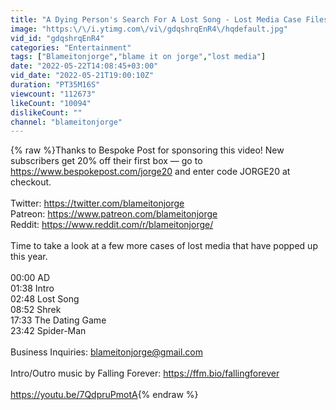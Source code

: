```yaml
---
title: "A Dying Person's Search For A Lost Song - Lost Media Case Files Vol. 4"
image: "https:\/\/i.ytimg.com\/vi\/gdqshrqEnR4\/hqdefault.jpg"
vid_id: "gdqshrqEnR4"
categories: "Entertainment"
tags: ["Blameitonjorge","blame it on jorge","lost media"]
date: "2022-05-22T14:08:45+03:00"
vid_date: "2022-05-21T19:00:10Z"
duration: "PT35M16S"
viewcount: "112673"
likeCount: "10094"
dislikeCount: ""
channel: "blameitonjorge"
---
```

{% raw %}Thanks to Bespoke Post for sponsoring this video! New subscribers get 20% off their first box — go to <a rel="nofollow" target="blank" href="https://www.bespokepost.com/jorge20">https://www.bespokepost.com/jorge20</a> and enter code JORGE20 at checkout.<br /><br />Twitter: <a rel="nofollow" target="blank" href="https://twitter.com/blameitonjorge">https://twitter.com/blameitonjorge</a><br />Patreon: <a rel="nofollow" target="blank" href="https://www.patreon.com/blameitonjorge">https://www.patreon.com/blameitonjorge</a><br />Reddit: <a rel="nofollow" target="blank" href="https://www.reddit.com/r/blameitonjorge/">https://www.reddit.com/r/blameitonjorge/</a><br /><br />Time to take a look at a few more cases of lost media that have popped up this year. <br /><br />00:00 AD<br />01:38 Intro<br />02:48 Lost Song<br />08:52 Shrek<br />17:33 The Dating Game<br />23:42 Spider-Man<br /><br />Business Inquiries: blameitonjorge@gmail.com<br /><br />Intro/Outro music by Falling Forever: <a rel="nofollow" target="blank" href="https://ffm.bio/fallingforever">https://ffm.bio/fallingforever</a><br /><br /><a rel="nofollow" target="blank" href="https://youtu.be/7QdpruPmotA">https://youtu.be/7QdpruPmotA</a>{% endraw %}
